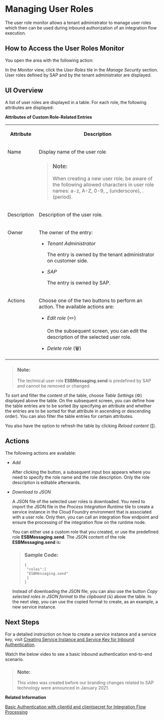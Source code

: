<!-- loio4e86f0dcb41f49e99ea43e82a0e99c73 -->

<link rel="stylesheet" type="text/css" href="../css/sap-icons.css"/>

# Managing User Roles

The user role monitor allows a tenant administrator to manage user roles which then can be used during inbound authorization of an integration flow execution.



<a name="loio4e86f0dcb41f49e99ea43e82a0e99c73__section_tvn_fx2_zhb"/>

## How to Access the User Roles Monitor

You open the area with the following action:

In the *Monitor* view, click the *User Roles* tile in the *Manage Security* section. User roles defined by SAP and by the tenant administrator are displayed.



<a name="loio4e86f0dcb41f49e99ea43e82a0e99c73__section_sgz_pry_yhb"/>

## UI Overview

A list of user roles are displayed in a table. For each role, the following attributes are displayed:

**Attributes of Custom Role-Related Entries**


<table>
<tr>
<th valign="top">

Attribute

</th>
<th valign="top">

Description

</th>
</tr>
<tr>
<td valign="top">

Name

</td>
<td valign="top">

Display name of the user role

> ### Note:  
> When creating a new user role, be aware of the following allowed characters in user role names: a-z, A-Z, 0-9, \_ \(underscore\), . \(period\).



</td>
</tr>
<tr>
<td valign="top">

Description

</td>
<td valign="top">

Description of the user role.

</td>
</tr>
<tr>
<td valign="top">

Owner

</td>
<td valign="top">

The owner of the entry:

-   *Tenant Administrator*

    The entry is owned by the tenant administrator on customer side.

-   *SAP*

    The entry is owned by SAP.




</td>
</tr>
<tr>
<td valign="top">

Actions

</td>
<td valign="top">

Choose one of the two buttons to perform an action. The available actions are:

-   *Edit role* \(:pencil2:\)

    On the subsequent screen, you can edit the description of the selected user role.

-   *Delete role* \(:wastebasket:\)



</td>
</tr>
</table>

> ### Note:  
> The technical user role **ESBMessaging.send** is predefined by SAP and cannot be removed or changed.

To sort and filter the content of the table, choose *Table Settings* \(:gear:\) displayed above the table. On the subsequent screen, you can define how the table entries are to be sorted \(by specifying an attribute and whether the entries are to be sorted for that attribute in ascending or descending order\). You can also filter the table entries for certain attributes.

You also have the option to refresh the table by clicking *Reload content* \(<span class="SAP-icons"></span>\).



<a name="loio4e86f0dcb41f49e99ea43e82a0e99c73__section_iw3_m1f_zhb"/>

## Actions

The following actions are available:

-   *Add*

    After clicking the button, a subsequent input box appears where you need to specify the role name and the role description. Only the role description is editable afterwards.

-   *Download to JSON*

    A JSON file of the selected user roles is downloaded. You need to import the JSON file in the *Process Integration Runtime* tile to create a service instance in the Cloud Foundry environment that is associated with a user role. Only then, you can call an integration flow endpoint and ensure the processing of the integration flow on the runtime node.

    You can either use a custom role that you created, or use the predefined role **ESBMessaging.send**. The JSON content of the role **ESBMessaging.send** is:

    > ### Sample Code:  
    > ```
    > {
    >  "roles":[
    >  "ESBMessaging.send"
    >  ]
    > }
    > ```

    Instead of downloading the JSON file, you can also use the button *Copy selected roles in JSON format to the clipboard* \(<span class="SAP-icons"></span>\) above the table. In the next step, you can use the copied format to create, as an example, a new service instance.




<a name="loio4e86f0dcb41f49e99ea43e82a0e99c73__section_hpc_kdt_zhb"/>

## Next Steps

For a detailed instruction on how to create a service instance and a service key, visit [Creating Service Instance and Service Key for Inbound Authentication](../40-RemoteSystems/creating-service-instance-and-service-key-for-inbound-authentication-19af5e2.md).

Watch the below video to see a basic inbound authentication end-to-end scenario.

> ### Note:  
> This video was created before our branding changes related to SAP technology were announced in January 2021.



**Related Information**  


[Basic Authentication with clientId and clientsecret for Integration Flow Processing](../40-RemoteSystems/basic-authentication-with-clientid-and-clientsecret-for-integration-flow-processing-647eeb3.md "Use this procedure to connect a sender system to SAP Cloud Integration.")

